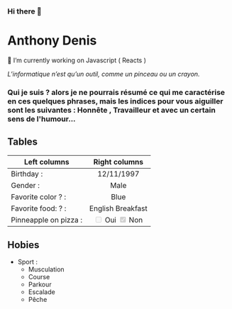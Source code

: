### Hi there 👋
# Anthony Denis
🔭 I’m currently working on Javascript ( Reacts )


*L’informatique n’est qu’un outil, comme un pinceau ou un crayon.*

### Qui je suis ? alors je ne pourrais résumé ce qui me caractérise en ces quelques phrases, mais les indices pour vous aiguiller sont les suivantes : Honnête , Travailleur et avec un certain sens de l'humour...

## Tables

| Left columns  | Right columns |
| ------------- |:-------------:|
| Birthday :      | 12/11/1997    |
| Gender :      | Male     |
| Favorite color ? :    | Blue    |
| Favorite food: ? :      | English Breakfast
| Pinneapple on pizza :      | <input type="checkbox" disabled /> Oui <input type="checkbox" disabled checked /> Non

## Hobies
    
- Sport :
     - Musculation
     - Course
     - Parkour 
     - Escalade
     - Pêche

<!--
**AnthxnyD/AnthxnyD** is a ✨ _special_ ✨ repository because its `README.md` (this file) appears on your GitHub profile.

Here are some ideas to get you started:

- 🔭 I’m currently working on ...
- 🌱 I’m currently learning ...
- 👯 I’m looking to collaborate on ...
- 🤔 I’m looking for help with ...
- 💬 Ask me about ...
- 📫 How to reach me: ...
- 😄 Pronouns: ...
- ⚡ Fun fact: ...
-->
